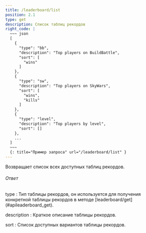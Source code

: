```yaml
---
title: /leaderboard/list
position: 2.1
type: get
description: Список таблиц рекордов
right_code: |
  ~~~ json
  [
    {
      "type": "bb",
      "description": "Top players on BuildBattle",
      "sort": [
        "wins"
      ]
    },
    {
      "type": "sw",
      "description": "Top players on SkyWars",
      "sort": [
        "wins",
        "kills"
      ]
    },
    {
      "type": "level",
      "description": "Top players by level",
      "sort": []
    },
    ...
  ]
  ~~~
  {: title="Пример запроса" url="/leaderboard/list" }
---
```


Возвращает список всех доступных таблиц рекордов.

<h6>Ответ</h6>
type
: Тип таблицы рекордов, он используется для получения конкретной таблицы рекордов в методе [leaderboard/get](#apileaderboard_get).

description
: Краткое описание таблицы рекордов.

sort
: Список доступных вариантов таблицы рекордов.
